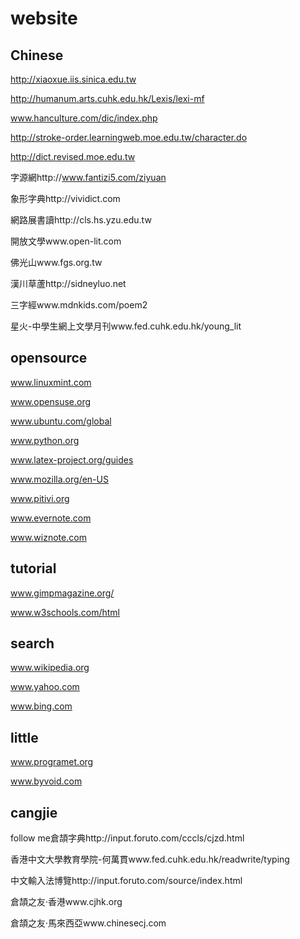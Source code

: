 website
=========

Chinese
---
http://xiaoxue.iis.sinica.edu.tw

http://humanum.arts.cuhk.edu.hk/Lexis/lexi-mf

www.hanculture.com/dic/index.php

http://stroke-order.learningweb.moe.edu.tw/character.do

http://dict.revised.moe.edu.tw

字源網http://www.fantizi5.com/ziyuan

象形字典http://vividict.com

網路展書讀http://cls.hs.yzu.edu.tw

開放文學www.open-lit.com

佛光山www.fgs.org.tw

漢川草蘆http://sidneyluo.net

三字經www.mdnkids.com/poem2

星火-中學生網上文學月刊www.fed.cuhk.edu.hk/young_lit

opensource
---
www.linuxmint.com

www.opensuse.org

www.ubuntu.com/global

www.python.org

www.latex-project.org/guides

www.mozilla.org/en-US

www.pitivi.org

www.evernote.com

www.wiznote.com

tutorial
---
www.gimpmagazine.org/

www.w3schools.com/html

search
---
www.wikipedia.org

www.yahoo.com

www.bing.com

little
---
www.programet.org

www.byvoid.com


cangjie
---
follow me倉頡字典http://input.foruto.com/cccls/cjzd.html

香港中文大學教育學院-何萬貫www.fed.cuhk.edu.hk/readwrite/typing

中文輸入法博覽http://input.foruto.com/source/index.html

倉頡之友‧香港www.cjhk.org

倉頡之友‧馬來西亞www.chinesecj.com


